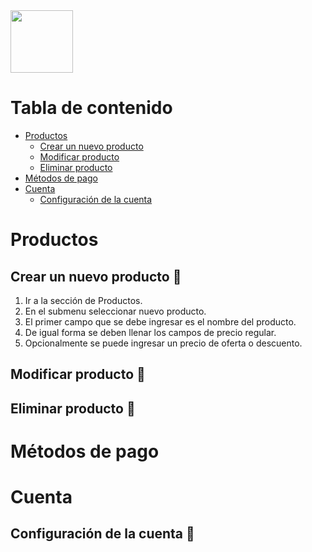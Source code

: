 <img src="https://tushopcr.ml/wp-content/uploads/2021/01/cropped-Logo-1.png" width="100" height="100">

# Tabla de contenido

- [Productos](#productos)
  - [Crear un nuevo producto](#nuevo_producto)
  - [Modificar producto](#modificar_producto)
  - [Eliminar producto](#eliminar_producto)
- [Métodos de pago](#metodos_de_pago)
- [Cuenta](#cuenta)
  - [Configuración de la cuenta](#configuracion_cuenta)

# Productos <a name = "productos"></a>
## Crear un nuevo producto 🛒 <a name = "nuevo_producto"></a>
1. Ir a la sección de Productos.
2. En el submenu seleccionar nuevo producto.
3. El primer campo que se debe ingresar es el nombre del producto.
4. De igual forma se deben llenar los campos de precio regular.
5. Opcionalmente se puede ingresar un precio de oferta o descuento.

## Modificar producto 🛒 <a name = "modificar_producto"></a>

## Eliminar producto 🛒 <a name = "eliminar_producto"></a>

# Métodos de pago <a name = "metodos_de_pago"></a>

# Cuenta <a name = "cuenta"></a>
## Configuración de la cuenta 👤 <a name = "configuracion_cuenta"></a>